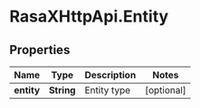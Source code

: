 # RasaXHttpApi.Entity

## Properties

Name | Type | Description | Notes
------------ | ------------- | ------------- | -------------
**entity** | **String** | Entity type | [optional] 


